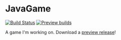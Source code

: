 # JavaGame
[![Build Status](https://drone.io/github.com/SharkChips/SpaceEvasion/status.png)](https://drone.io/github.com/SharkChips/SpaceEvasion/latest)
[![Preview builds](https://img.shields.io/badge/download-preview%20build-orange.svg?style=flat-square)](https://drone.io/github.com/SharkChips/SpaceEvasion/files/bin/SpaceGame.jar)


A game I'm working on. Download a [preview release](https://drone.io/github.com/SharkChips/SpaceEvasion/files/bin/SpaceGame.jar)!
